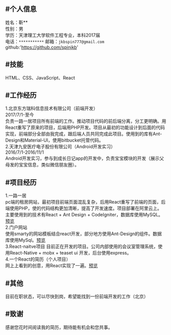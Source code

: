 #个人信息
----
姓名：靳**<br>
性别：男<br>
学历：天津理工大学软件工程专业，本科2017届<br>
电话：`***********` 邮箱：`jkbspin777@gmail.com`<br>
github:'https://github.com/spinjkb'

#技能
----
HTML、CSS、JavaScript、React

#工作经历
----
1.北京东方瑞科信息技术有限公司（前端开发）<br>2017/7/1-至今<br>负责一路一居项目所有前端的工作。推动项目代码的前后端分离，分工更明确。用React重写了原来的项目，后端用PHP开发。项目从最初的功能设计到后面的代码实现，前端部分全部由我完成，跟后端人员共同完成此项目。使用到的库有Ant-Design和Material-UI，使用bitbucket托管代码。<br>
2.天津九安医疗电子股份有限公司（Android开发实习）<br>2016/7/1-2016/11/1<br>Android开发实习，参与到成长日记app的开发中，负责宝宝模块的开发（展示父母发的宝宝信息，类似微信朋友圈）。

#项目经历
----
1.一路一居<br>
pc端的租房网站，最初项目前端页面混乱复杂，后用React重写了前端的页面，后端使用PHP，使的代码结构更加清晰，提高了开发速度。项目部署在阿里云上。主要使用到的技术有React + Ant Design + CodeIgniter，数据库使用MySQL。[预览](http://www.yiluyiju.com/)<br>
2.门户网站<br>
使用smarty的网站模板结合react开发，部分地方使用Ant-Design的组件。数据库使用MySql。[预览](http://www.cnix.com.cn/)<br>
3.React-naitve项目
目前正在开发的项目。公司内部使用的会议室管理系统，使用React-Native + mobx + teaset ui 开发，后台使用express。<br>
4.一个React的简历（个人项目）<br>
网上上看到的创意，用React实现了一遍。[预览](https://spinjkb.github.io/resume/build/index.html)

#其他
----
目前在职状态，可以尽快到岗，希望能找到一份前端开发的工作（北京）

#致谢
----
感谢您花时间阅读我的简历，期待能有机会和您共事。

